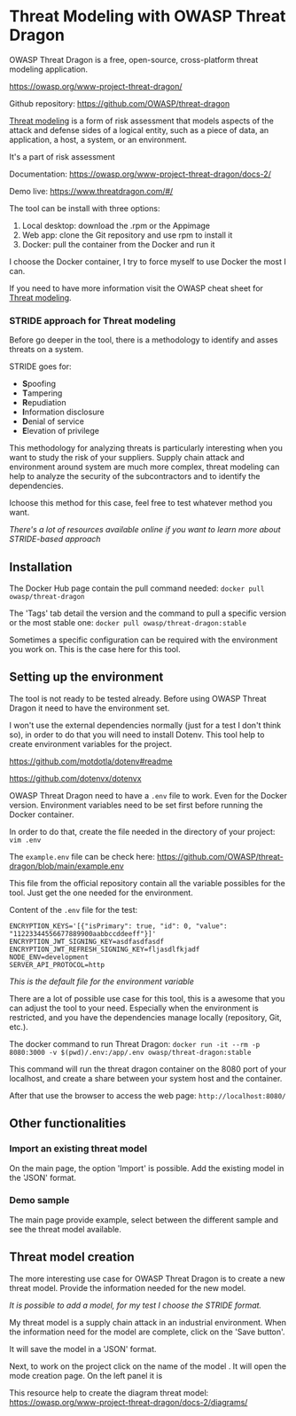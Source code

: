 # Threat Modeling with OWASP Threat Dragon

OWASP Threat Dragon is a free, open-source, cross-platform threat modeling application.

https://owasp.org/www-project-threat-dragon/

Github repository: https://github.com/OWASP/threat-dragon

[Threat modeling](https://csrc.nist.gov/glossary/term/threat_modeling) is a form of risk assessment that models aspects of the attack and defense sides of a logical entity, such as a piece of data, an application, a host, a system, or an environment.

It's a part of risk assessment

Documentation: https://owasp.org/www-project-threat-dragon/docs-2/

Demo live: https://www.threatdragon.com/#/

The tool can be install with three options:
1) Local desktop: download the .rpm or the Appimage
2) Web app: clone the Git repository and use rpm to install it
3) Docker: pull the container from the Docker and run it

I choose the Docker container, I try to force myself to use Docker the most I can.

If you need to have more information visit the OWASP cheat sheet for [Threat modeling](https://cheatsheetseries.owasp.org/cheatsheets/Threat_Modeling_Cheat_Sheet.html).

### STRIDE approach for Threat modeling

Before go deeper in the tool, there is a methodology to identify and asses threats on a system.

STRIDE goes for:
- **S**poofing
- **T**ampering
- **R**epudiation
- **I**nformation disclosure
- **D**enial of service
- **E**levation of privilege

This methodology for analyzing threats is particularly interesting when you want to study the risk of your suppliers. Supply chain attack and environment around system are much more complex, threat modeling can help to analyze the security of the subcontractors and to identify the dependencies.

Ichoose this method for this case, feel free to test whatever method you want.

*There's a lot of resources available online if you want to learn more about STRIDE-based approach*

## Installation

The Docker Hub page contain the pull command needed: `docker pull owasp/threat-dragon`

The 'Tags' tab detail the version and the command to pull a specific version or the most stable one: `docker pull owasp/threat-dragon:stable`

Sometimes a specific configuration can be required with the environment you work on. This is the case here for this tool.

## Setting up the environment

The tool is not ready to be tested already. Before using OWASP Threat Dragon it need to have the environment set.

I won't use the external dependencies normally (just for a test I don't think so), in order to do that you will need to install Dotenv. This tool help to create environment variables for the project.

https://github.com/motdotla/dotenv#readme

https://github.com/dotenvx/dotenvx

OWASP Threat Dragon need to have a `.env` file to work. Even for the Docker version. Environment variables need to be set first before running the Docker container.

In order to do that, create the file needed in the directory of your project: `vim .env`

The `example.env` file can be check here: https://github.com/OWASP/threat-dragon/blob/main/example.env

This file from the official repository contain all the variable possibles for the tool. Just get the one needed for the environment.

Content of the `.env` file for the test:
```
ENCRYPTION_KEYS='[{"isPrimary": true, "id": 0, "value": "11223344556677889900aabbccddeeff"}]'
ENCRYPTION_JWT_SIGNING_KEY=asdfasdfasdf
ENCRYPTION_JWT_REFRESH_SIGNING_KEY=fljasdlfkjadf
NODE_ENV=development
SERVER_API_PROTOCOL=http
```

*This is the default file for the environment variable*

There are a lot of possible use case for this tool, this is a awesome that you can adjust the tool to your need. Especially when the environment is restricted, and you have the dependencies manage locally (repository, Git, etc.).

The docker command to run Threat Dragon:
`docker run -it --rm -p 8080:3000 -v $(pwd)/.env:/app/.env owasp/threat-dragon:stable`

This command will run the threat dragon container on the 8080 port of your localhost, and create a share between your system host and the container.

After that use the browser to access the web page: `http://localhost:8080/`

## Other functionalities

### Import an existing threat model

On the main page, the option 'Import' is possible. Add the existing model in the 'JSON' format.

### Demo sample

The main page provide example, select between the different sample and see the threat model available.

## Threat model creation

The more interesting use case for OWASP Threat Dragon is to create a new threat model. Provide the information needed for the new model.

*It is possible to add a model, for my test I choose the STRIDE format.*

My threat model is a supply chain attack in an industrial environment. When the information need for the model are complete, click on the 'Save button'.

It will save the model in a 'JSON' format.

Next, to work on the project click on the name of the model . It will open the mode creation page. On the left panel it is 

This resource help to create the diagram threat model: https://owasp.org/www-project-threat-dragon/docs-2/diagrams/
